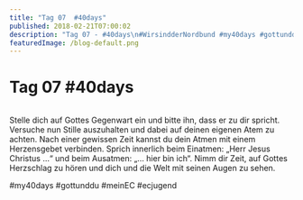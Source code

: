 ```yaml
---
title: "Tag 07  #40days"
published: 2018-02-21T07:00:02
description: "Tag 07 - #40days\n#WirsindderNordbund #my40days #gottunddu #meinEC #ecjugend"
featuredImage: /blog-default.png
---
```


# Tag 07  #40days

<img loading="lazy" src="/old/40DAYS_02-21_UP-tag-07.jpg" alt>

Stelle dich auf Gottes Gegenwart ein und bitte ihn, dass er zu dir spricht. Versuche nun Stille auszuhalten und dabei auf deinen eigenen Atem zu achten. Nach einer gewissen Zeit kannst du dein Atmen mit einem Herzensgebet verbinden. Sprich innerlich beim Einatmen: &#8222;Herr Jesus Christus …&#8220; und beim Ausatmen: &#8222;… hier bin ich&#8220;. Nimm dir Zeit, auf Gottes Herzschlag zu hören und dich und die Welt mit seinen Augen zu sehen.

#my40days #gottunddu #meinEC #ecjugend
